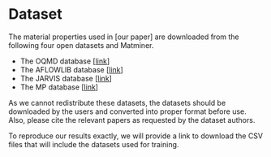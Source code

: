 # Dataset

The material properties used in [our paper] are downloaded from the following four open datasets and Matminer.

- The OQMD database [[link](http://oqmd.org/)]
- The AFLOWLIB database [[link](http://aflowlib.org/)]
- The JARVIS database [[link](https://jarvis.nist.gov/)]
- The MP database [[link](https://materialsproject.org/)]

As we cannot redistribute these datasets, the datasets should be downloaded by the users and converted into proper format before use. Also, please cite the relevant papers as requested by the dataset authors.

To reproduce our results exactly, we will provide a link to download the CSV files that will include the datasets used for training.
